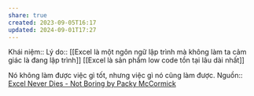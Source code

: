 ```yaml
---
share: true
created: 2023-09-05T16:17
updated: 2024-09-01T17:27
---
```

Khái niệm:: 
Lý do:: [[Excel là một ngôn ngữ lập trình mà không làm ta cảm giác là đang lập trình]]
[[Excel là sản phẩm low code tồn tại lâu dài nhất]]

Nó không làm được việc gì tốt, nhưng việc gì nó cũng làm được.
Nguồn:: [Excel Never Dies - Not Boring by Packy McCormick](https://www.notboring.co/p/excel-never-dies)
